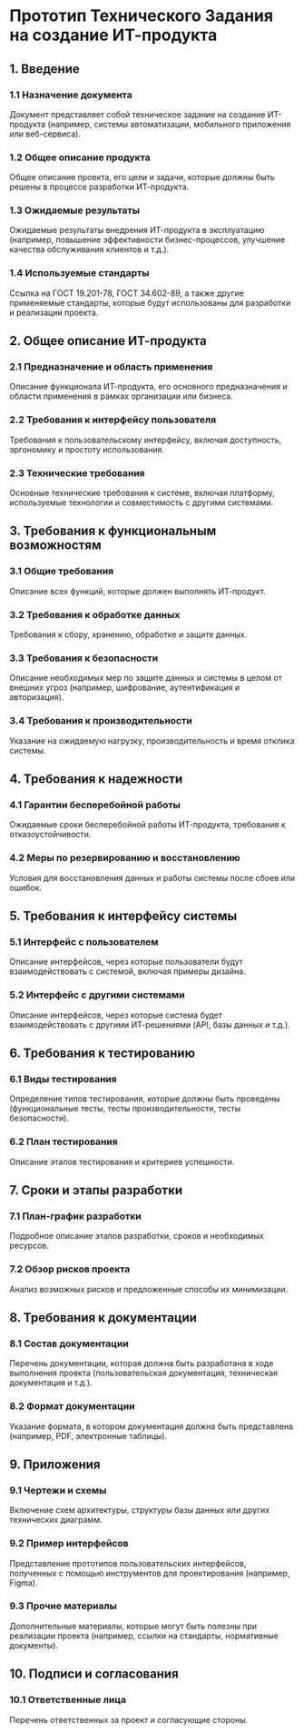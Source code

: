 # Прототип Технического Задания на создание ИТ-продукта

## 1. Введение

### 1.1 Назначение документа
Документ представляет собой техническое задание на создание ИТ-продукта (например, системы автоматизации, мобильного приложения или веб-сервиса).

### 1.2 Общее описание продукта
Общее описание проекта, его цели и задачи, которые должны быть решены в процессе разработки ИТ-продукта.

### 1.3 Ожидаемые результаты
Ожидаемые результаты внедрения ИТ-продукта в эксплуатацию (например, повышение эффективности бизнес-процессов, улучшение качества обслуживания клиентов и т.д.).

### 1.4 Используемые стандарты
Ссылка на ГОСТ 19.201-78, ГОСТ 34.602-89, а также другие применяемые стандарты, которые будут использованы для разработки и реализации проекта.

## 2. Общее описание ИТ-продукта

### 2.1 Предназначение и область применения
Описание функционала ИТ-продукта, его основного предназначения и области применения в рамках организации или бизнеса.

### 2.2 Требования к интерфейсу пользователя
Требования к пользовательскому интерфейсу, включая доступность, эргономику и простоту использования.

### 2.3 Технические требования
Основные технические требования к системе, включая платформу, используемые технологии и совместимость с другими системами.

## 3. Требования к функциональным возможностям

### 3.1 Общие требования
Описание всех функций, которые должен выполнять ИТ-продукт.

### 3.2 Требования к обработке данных
Требования к сбору, хранению, обработке и защите данных.

### 3.3 Требования к безопасности
Описание необходимых мер по защите данных и системы в целом от внешних угроз (например, шифрование, аутентификация и авторизация).

### 3.4 Требования к производительности
Указание на ожидаемую нагрузку, производительность и время отклика системы.

## 4. Требования к надежности

### 4.1 Гарантии бесперебойной работы
Ожидаемые сроки бесперебойной работы ИТ-продукта, требования к отказоустойчивости.

### 4.2 Меры по резервированию и восстановлению
Условия для восстановления данных и работы системы после сбоев или ошибок.

## 5. Требования к интерфейсу системы

### 5.1 Интерфейс с пользователем
Описание интерфейсов, через которые пользователи будут взаимодействовать с системой, включая примеры дизайна.

### 5.2 Интерфейс с другими системами
Описание интерфейсов, через которые система будет взаимодействовать с другими ИТ-решениями (API, базы данных и т.д.).

## 6. Требования к тестированию

### 6.1 Виды тестирования
Определение типов тестирования, которые должны быть проведены (функциональные тесты, тесты производительности, тесты безопасности).

### 6.2 План тестирования
Описание этапов тестирования и критериев успешности.

## 7. Сроки и этапы разработки

### 7.1 План-график разработки
Подробное описание этапов разработки, сроков и необходимых ресурсов.

### 7.2 Обзор рисков проекта
Анализ возможных рисков и предложенные способы их минимизации.

## 8. Требования к документации

### 8.1 Состав документации
Перечень документации, которая должна быть разработана в ходе выполнения проекта (пользовательская документация, техническая документация и т.д.).

### 8.2 Формат документации
Указание формата, в котором документация должна быть представлена (например, PDF, электронные таблицы).

## 9. Приложения

### 9.1 Чертежи и схемы
Включение схем архитектуры, структуры базы данных или других технических диаграмм.

### 9.2 Пример интерфейсов
Представление прототипов пользовательских интерфейсов, полученных с помощью инструментов для проектирования (например, Figma).

### 9.3 Прочие материалы
Дополнительные материалы, которые могут быть полезны при реализации проекта (например, ссылки на стандарты, нормативные документы).

## 10. Подписи и согласования

### 10.1 Ответственные лица
Перечень ответственных за проект и согласующие стороны.
